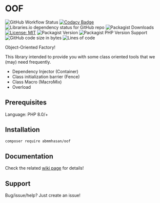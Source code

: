 # OOF

![GitHub Workflow Status](https://img.shields.io/github/workflow/status/abmmhasan/oof/build)
[![Codacy Badge](https://app.codacy.com/project/badge/Grade/88086fed2d124010aa09c5979bdc4b80)](https://www.codacy.com/gh/abmmhasan/OOF/dashboard?utm_source=github.com&amp;utm_medium=referral&amp;utm_content=abmmhasan/OOF&amp;utm_campaign=Badge_Grade)
![Libraries.io dependency status for GitHub repo](https://img.shields.io/librariesio/github/abmmhasan/oof)
![Packagist Downloads](https://img.shields.io/packagist/dt/abmmhasan/oof)
[![License: MIT](https://img.shields.io/badge/License-MIT-green.svg)](https://opensource.org/licenses/MIT)
![Packagist Version](https://img.shields.io/packagist/v/abmmhasan/oof)
![Packagist PHP Version Support](https://img.shields.io/packagist/php-v/abmmhasan/oof)
![GitHub code size in bytes](https://img.shields.io/github/languages/code-size/abmmhasan/oof)
![Lines of code](https://img.shields.io/tokei/lines/github/abmmhasan/oof)

Object-Oriented Factory!

This library intended to provide you with some class oriented tools that we (may) need frequently.

* Dependency Injector (Container)
* Class initialization barrier (Fence)
* Class Macro (MacroMix)
* Overload

## Prerequisites

Language: PHP 8.0/+

## Installation

```bash
composer require abmmhasan/oof
```

## Documentation

Check the related [wiki page](https://github.com/abmmhasan/OOF/wiki) for details! 

## Support

Bug/issue/help? Just create an issue!